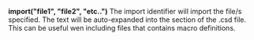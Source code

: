 **import("file1", "file2", "etc..")** The import identifier will import the file/s specified. The text will be auto-expanded into the <Cabbage> section of the .csd file. This can be useful wen including files that contains macro definitions. 